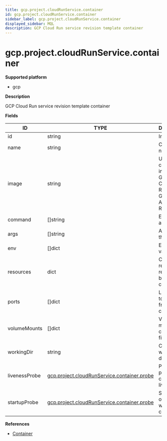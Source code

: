 ```yaml
---
title: gcp.project.cloudRunService.container
id: gcp.project.cloudRunService.container
sidebar_label: gcp.project.cloudRunService.container
displayed_sidebar: MQL
description: GCP Cloud Run service revision template container
---
```


# gcp.project.cloudRunService.container

**Supported platform**

- gcp

**Description**

GCP Cloud Run service revision template container

**Fields**

| ID            | TYPE                                                                                          | DESCRIPTION                                                                         |
| ------------- | --------------------------------------------------------------------------------------------- | ----------------------------------------------------------------------------------- |
| id            | string                                                                                        | Internal ID                                                                         |
| name          | string                                                                                        | Container name                                                                      |
| image         | string                                                                                        | URL of the container image in Google Container Registry or Google Artifact Registry |
| command       | &#91;&#93;string                                                                              | Entrypoint array                                                                    |
| args          | &#91;&#93;string                                                                              | Arguments to the entrypoint                                                         |
| env           | &#91;&#93;dict                                                                                | Environment variables                                                               |
| resources     | dict                                                                                          | Compute resource requirements by the container                                      |
| ports         | &#91;&#93;dict                                                                                | List of ports to expose from the container                                          |
| volumeMounts  | &#91;&#93;dict                                                                                | Volumes to mount into the container's file system                                   |
| workingDir    | string                                                                                        | Container's working directory                                                       |
| livenessProbe | [gcp.project.cloudRunService.container.probe](gcp.project.cloudrunservice.container.probe.md) | Periodic probe of container liveness                                                |
| startupProbe  | [gcp.project.cloudRunService.container.probe](gcp.project.cloudrunservice.container.probe.md) | Startup probe of application within the container                                   |

**References**

- [Container](https://cloud.google.com/run/docs/reference/rest/v1/Container)
